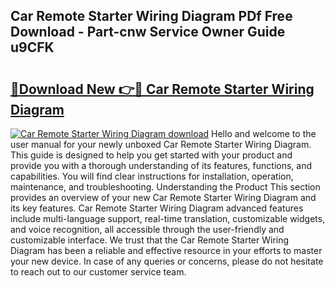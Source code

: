 ## Car Remote Starter Wiring Diagram PDf Free Download - Part-cnw Service Owner Guide u9CFK

# <h2><a href="http://dfm7oat.blite.top/?on=Car+Remote+Starter+Wiring+Diagram">🔗Download New 👉🔴 Car Remote Starter Wiring Diagram</a></h2>

[![Car Remote Starter Wiring Diagram download](https://i.imgur.com/lujVjoI.png)](http://dfm7oat.blite.top/?on=Car+Remote+Starter+Wiring+Diagram)
Hello and welcome to the user manual for your newly unboxed Car Remote Starter Wiring Diagram. This guide is designed to help you get started with your product and provide you with a thorough understanding of its features, functions, and capabilities. You will find clear instructions for installation, operation, maintenance, and troubleshooting. Understanding the Product This section provides an overview of your new Car Remote Starter Wiring Diagram and its key features. Car Remote Starter Wiring Diagram advanced features include multi-language support, real-time translation, customizable widgets, and voice recognition, all accessible through the user-friendly and customizable interface. We trust that the Car Remote Starter Wiring Diagram has been a reliable and effective resource in your efforts to master your new device. In case of any queries or concerns, please do not hesitate to reach out to our customer service team.
